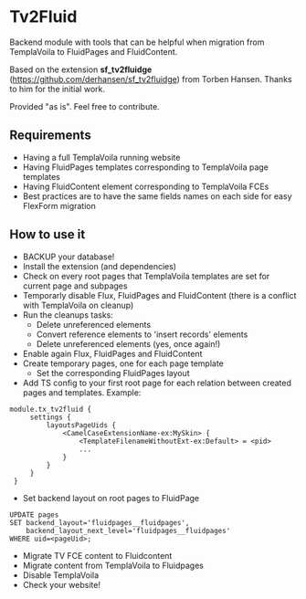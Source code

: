 Tv2Fluid
========
Backend module with tools that can be helpful when migration from TemplaVoila to FluidPages and FluidContent.

Based on the extension **sf_tv2fluidge** (https://github.com/derhansen/sf_tv2fluidge) from Torben Hansen. Thanks to him for the initial work.

Provided "as is". Feel free to contribute.

Requirements
------------

* Having a full TemplaVoila running website
* Having FluidPages templates corresponding to TemplaVoila page templates
* Having FluidContent element corresponding to TemplaVoila FCEs
* Best practices are to have the same fields names on each side for easy FlexForm migration

How to use it
-------------

* BACKUP your database!
* Install the extension (and dependencies)
* Check on every root pages that TemplaVoila templates are set for current page and subpages
* Temporarly disable Flux, FluidPages and FluidContent (there is a conflict with TemplaVoila on cleanup)
* Run the cleanups tasks:
    * Delete unreferenced elements
    * Convert reference elements to 'insert records' elements
    * Delete unreferenced elements (yes, once again!)
* Enable again Flux, FluidPages and FluidContent
* Create temporary pages, one for each page template
    * Set the corresponding FluidPages layout
* Add TS config to your first root page for each relation between created pages and templates. Example:
```
module.tx_tv2fluid {
     settings {
         layoutsPageUids {
             <CamelCaseExtensionName-ex:MySkin> {
                 <TemplateFilenameWithoutExt-ex:Default> = <pid>
                 ...
             }
         }
     }
 }
```
* Set backend layout on root pages to FluidPage
```
UPDATE pages
SET backend_layout='fluidpages__fluidpages',
    backend_layout_next_level='fluidpages__fluidpages'
WHERE uid=<pageUid>;
```
* Migrate TV FCE content to Fluidcontent
* Migrate content from TemplaVoila to Fluidpages
* Disable TemplaVoila
* Check your website!
